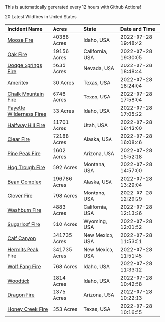 This is automatically generated every 12 hours with Github Actions!

20 Latest Wildfires in United States

 | Incident Name | Acres | State | Date and Time |
|:---|:---|:---|:---|
| [Moose Fire](https://inciweb.nwcg.gov/incident/8249/) | 40388 Acres | Idaho, USA | 2022-07-28 19:48:42 |
| [Oak Fire](https://inciweb.nwcg.gov/incident/8280/) | 19156 Acres | California, USA | 2022-07-28 19:30:05 |
| [Dodge Springs Fire](https://inciweb.nwcg.gov/incident/8268/) | 5635 Acres | Nevada, USA | 2022-07-28 18:48:44 |
| [Ameritex](https://inciweb.nwcg.gov/incident/8283/) | 30 Acres | Texas, USA | 2022-07-28 18:24:04 |
| [Chalk Mountain Fire](https://inciweb.nwcg.gov/incident/8255/) | 6746 Acres | Texas, USA | 2022-07-28 17:58:04 |
| [Payette Wilderness Fires](https://inciweb.nwcg.gov/incident/8284/) | 33 Acres | Idaho, USA | 2022-07-28 17:05:22 |
| [Halfway Hill Fire](https://inciweb.nwcg.gov/incident/8215/) | 11701 Acres | Utah, USA | 2022-07-28 16:42:00 |
| [Clear Fire](https://inciweb.nwcg.gov/incident/8178/) | 72188 Acres | Alaska, USA | 2022-07-28 16:08:46 |
| [Pine Peak Fire](https://inciweb.nwcg.gov/incident/8257/) | 1602 Acres | Arizona, USA | 2022-07-28 15:52:18 |
| [Hog Trough Fire](https://inciweb.nwcg.gov/incident/8258/) | 592 Acres | Montana, USA | 2022-07-28 14:57:00 |
| [Bean Complex](https://inciweb.nwcg.gov/incident/8183/) | 196786 Acres | Alaska, USA | 2022-07-28 13:29:04 |
| [Clover Fire](https://inciweb.nwcg.gov/incident/8262/) | 798 Acres | Montana, USA | 2022-07-28 12:29:29 |
| [Washburn Fire](https://inciweb.nwcg.gov/incident/8209/) | 4883 Acres | California, USA | 2022-07-28 12:13:26 |
| [Sugarloaf Fire](https://inciweb.nwcg.gov/incident/8279/) | 510 Acres | Wyoming, USA | 2022-07-28 12:01:52 |
| [Calf Canyon](https://inciweb.nwcg.gov/incident/8069/) | 341735 Acres | New Mexico, USA | 2022-07-28 11:53:51 |
| [Hermits Peak Fire](https://inciweb.nwcg.gov/incident/8049/) | 341735 Acres | New Mexico, USA | 2022-07-28 11:51:45 |
| [Wolf Fang Fire](https://inciweb.nwcg.gov/incident/8273/) | 768 Acres | Idaho, USA | 2022-07-28 11:33:12 |
| [Woodtick](https://inciweb.nwcg.gov/incident/8253/) | 1814 Acres | Idaho, USA | 2022-07-28 10:42:58 |
| [Dragon Fire ](https://inciweb.nwcg.gov/incident/8266/) | 1375 Acres | Arizona, USA | 2022-07-28 10:22:13 |
| [Honey Creek Fire](https://inciweb.nwcg.gov/incident/8245/) | 353 Acres | Texas, USA | 2022-07-28 10:16:55 |
